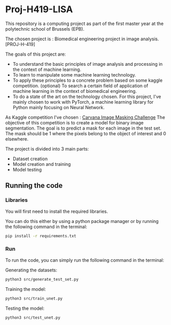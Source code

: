 # Proj-H419-LISA

This repository is a computing project as part of the first master year at the polytechnic school of Brussels (EPB).

The chosen project is : Biomedical engineering project in image analysis. [PROJ-H-419] 

The goals of this project are:
- To understand the basic principles of image analysis and processing in the context of machine learning.
- To learn to manipulate some machine learning technology.
- To apply these principles to a concrete problem based on some kaggle competition.
(optional) To search a certain field of application of machine learning in the context of biomedical engineering.
- To do a state of the art on the technology chosen.
For this project, I've mainly chosen to work with PyTorch, a machine learning library for Python mainly focusing on Neural Network.


As Kaggle competition I've chosen :
[Carvana Image Masking Challenge](https://www.kaggle.com/c/carvana-image-masking-challenge/overview)
The objective of this competition is to create a model for binary image segmentation. 
The goal is to predict a mask for each image in the test set. The mask should be 1 where the pixels belong to the object of interest and 0 elsewhere.

The project is divided into 3 main parts:
- Dataset creation
- Model creation and training
- Model testing

## Running the code

### Libraries
You will first need to install the required libraries.

You can do this either by using a python package manager or by running the following command in the terminal:
```bash
pip install -r requirements.txt
```

### Run

To run the code, you can simply run the following command in the terminal:

Generating the datasets:
```bash
python3 src/generate_test_set.py
```

Training the model:
```bash
python3 src/train_unet.py
```

Testing the model:
```bash
python3 src/test_unet.py
```







